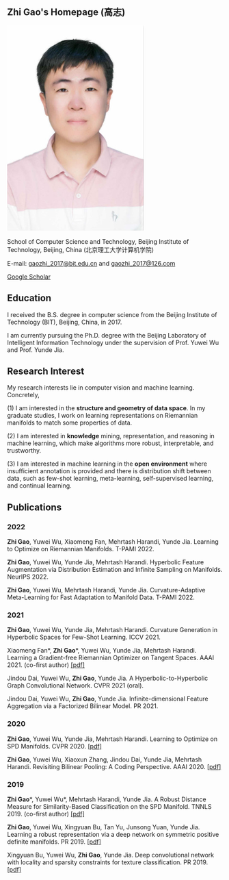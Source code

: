 

## Zhi Gao's Homepage  (高志)

![Image](https://github.com/ZhiGaomcislab/ZhiGaomcislab.github.io/blob/master/zhigao_small_small.jpg)

School of Computer Science and Technology, Beijing Institute of Technology, Beijing, China  (北京理工大学计算机学院)

E-mail: gaozhi_2017@bit.edu.cn and gaozhi_2017@126.com

[Google Scholar](https://scholar.google.com.hk/citations?hl=zh-CN&user=X4FB-QYAAAAJ)

## Education
I received the B.S. degree in computer science from the Beijing Institute of Technology (BIT), Beijing, China, in 2017. 

I am currently pursuing the Ph.D. degree with the Beijing Laboratory of Intelligent Information Technology under the supervision of Prof. Yuwei Wu and Prof. Yunde Jia. 

## Research Interest
My research interests lie in computer vision and machine learning. Concretely, 

(1) I am interested in the **structure and geometry of data space**. In my graduate studies, I work on learning representations on Riemannian manifolds to match some properties of data. 

(2) I am interested in **knowledge** mining, representation, and reasoning in machine learning, which make algorithms more robust, interpretable, and trustworthy. 

(3) I am interested in machine learning in the **open environment** where insufficient annotation is provided and there is distribution shift between data, such as few-shot learning, meta-learning, self-supervised learning, and continual learning. 



## Publications

### 2022
**Zhi Gao**, Yuwei Wu, Xiaomeng Fan, Mehrtash Harandi, Yunde Jia. Learning to Optimize on Riemannian Manifolds. T-PAMI 2022.

**Zhi Gao**, Yuwei Wu, Yunde Jia, Mehrtash Harandi. Hyperbolic Feature Augmentation via Distribution Estimation and Infinite Sampling on Manifolds. NeurIPS 2022.

**Zhi Gao**, Yuwei Wu, Mehrtash Harandi, Yunde Jia. Curvature-Adaptive Meta-Learning for Fast Adaptation to Manifold Data. T-PAMI 2022.

### 2021
**Zhi Gao**, Yuwei Wu, Yunde Jia, Mehrtash Harandi. Curvature Generation in Hyperbolic Spaces for Few-Shot Learning. ICCV 2021.

Xiaomeng Fan*, **Zhi Gao***, Yuwei Wu, Yunde Jia, Mehrtash Harandi. Learning a Gradient-free Riemannian Optimizer on Tangent Spaces. AAAI 2021. (co-first author) [[pdf]](https://drive.google.com/file/d/1kPbOPnO1Ciur-9t_ABWOnOFkE6v_pM1L/view?usp=sharing)

Jindou Dai, Yuwei Wu, **Zhi Gao**, Yunde Jia. A Hyperbolic-to-Hyperbolic Graph Convolutional Network. CVPR 2021 (oral).

Jindou Dai, Yuwei Wu, **Zhi Gao**, Yunde Jia. Infinite-dimensional Feature Aggregation via a Factorized Bilinear Model. PR 2021.

### 2020
**Zhi Gao**, Yuwei Wu, Yunde Jia, Mehrtash Harandi. Learning to Optimize on SPD Manifolds. CVPR 2020. [[pdf]](https://drive.google.com/file/d/1mPAcckPItzFU-BNSn10glnDaUOe7aiY0/view?usp=sharing)

**Zhi Gao**, Yuwei Wu, Xiaoxun Zhang, Jindou Dai, Yunde Jia, Mehrtash Harandi. Revisiting Bilinear Pooling: A Coding Perspective. AAAI 2020. [[pdf]](https://drive.google.com/open?id=1Bf6lV3TkZcyoogDjggezaSDuAj2O9ab5)


### 2019
**Zhi Gao***, Yuwei Wu*, Mehrtash Harandi, Yunde Jia. A Robust Distance Measure for Similarity-Based Classification on the SPD Manifold. TNNLS 2019. (co-first author) [[pdf]](https://drive.google.com/open?id=1oKezQbXILLbEclTZj0VkZOBeDoI8UUIZ)

**Zhi Gao**, Yuwei Wu, Xingyuan Bu, Tan Yu, Junsong Yuan, Yunde Jia. Learning a robust representation via a deep network on symmetric positive definite manifolds. PR 2019. [[pdf]](https://drive.google.com/open?id=1lpjNrloAoc6GPXq92iSYyzGn1i5O7aX_)

Xingyuan Bu, Yuwei Wu, **Zhi Gao**, Yunde Jia. Deep convolutional network with locality and sparsity constraints for texture classification. PR 2019. [[pdf]](https://drive.google.com/open?id=17G69lfchEm7hVdIiE8NimtZsWZScZmB3)
